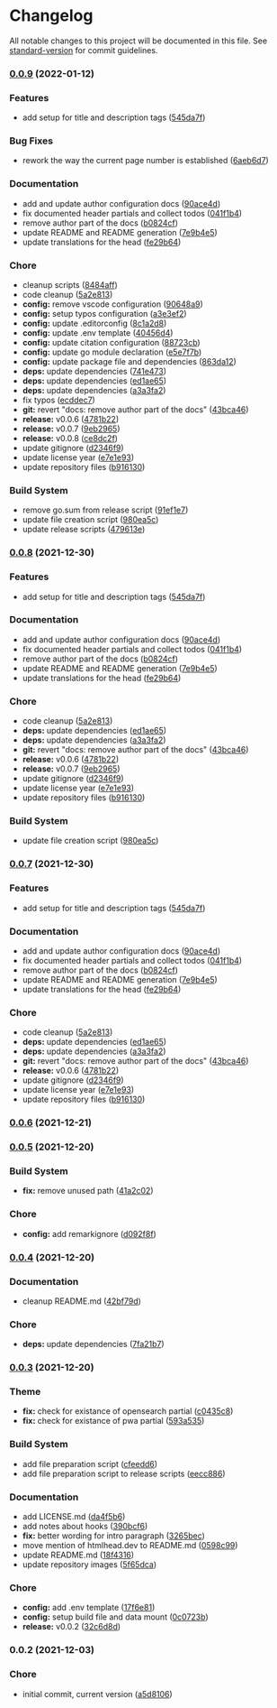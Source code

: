 # Changelog

All notable changes to this project will be documented in this file. See [standard-version](https://github.com/conventional-changelog/standard-version) for commit guidelines.

### [0.0.9](https://github.com/dnb-org/dnb-hugo-head/compare/v0.0.5...v0.0.9) (2022-01-12)


### Features

* add setup for title and description tags ([545da7f](https://github.com/dnb-org/dnb-hugo-head/commit/545da7f2ea54a2b23a9c67d47e99a2c461d8aa2f))


### Bug Fixes

* rework the way the current page number is established ([6aeb6d7](https://github.com/dnb-org/dnb-hugo-head/commit/6aeb6d79c66aecaae304163864e462700cb0a1a6))


### Documentation

* add and update author configuration docs ([90ace4d](https://github.com/dnb-org/dnb-hugo-head/commit/90ace4d69a2ad2f077a3906b3d66ec572c16800a))
* fix documented header partials and collect todos ([041f1b4](https://github.com/dnb-org/dnb-hugo-head/commit/041f1b4b152f41c283747d2f92c73ed192298796))
* remove author part of the docs ([b0824cf](https://github.com/dnb-org/dnb-hugo-head/commit/b0824cfb8b09cf22736f20db2db9cabd5655aeca))
* update README and README generation ([7e9b4e5](https://github.com/dnb-org/dnb-hugo-head/commit/7e9b4e589add75d4eb86188d75a217df0be82406))
* update translations for the head ([fe29b64](https://github.com/dnb-org/dnb-hugo-head/commit/fe29b644bdb2d1817b19b922de0dce58a9aecd20))


### Chore

* cleanup scripts ([8484aff](https://github.com/dnb-org/dnb-hugo-head/commit/8484affa1f176bacef73d835b919dc744733ef92))
* code cleanup ([5a2e813](https://github.com/dnb-org/dnb-hugo-head/commit/5a2e813e6c652ecb20f9ff31be6e1a54c87b7287))
* **config:** remove vscode configuration ([90648a9](https://github.com/dnb-org/dnb-hugo-head/commit/90648a91644f7da767bef98ad57292eea85b11f4))
* **config:** setup typos configuration ([a3e3ef2](https://github.com/dnb-org/dnb-hugo-head/commit/a3e3ef2db539b372af5de8284cde9d0ca910e998))
* **config:** update .editorconfig ([8c1a2d8](https://github.com/dnb-org/dnb-hugo-head/commit/8c1a2d8f37c86f860f7f369c90cc5b5958a974ba))
* **config:** update .env template ([40456d4](https://github.com/dnb-org/dnb-hugo-head/commit/40456d4999a32f9de95f00d669032b8332fb7e78))
* **config:** update citation configuration ([88723cb](https://github.com/dnb-org/dnb-hugo-head/commit/88723cb8e5f928c552b4710434810614ee81e386))
* **config:** update go module declaration ([e5e7f7b](https://github.com/dnb-org/dnb-hugo-head/commit/e5e7f7b570d8fbaa48dc6f19827eafe7c983f39e))
* **config:** update package file and dependencies ([863da12](https://github.com/dnb-org/dnb-hugo-head/commit/863da12381c5b743073ed84d67989c6d3ceebc0a))
* **deps:** update dependencies ([741e473](https://github.com/dnb-org/dnb-hugo-head/commit/741e4736c465bed575d8ffde82420bae93abce77))
* **deps:** update dependencies ([ed1ae65](https://github.com/dnb-org/dnb-hugo-head/commit/ed1ae65ac642a9e8a4c48c8495c57f136cf04a03))
* **deps:** update dependencies ([a3a3fa2](https://github.com/dnb-org/dnb-hugo-head/commit/a3a3fa2fbdb4397bdc2cc0d8194ec2dd0a10691f))
* fix typos ([ecddec7](https://github.com/dnb-org/dnb-hugo-head/commit/ecddec72380e93b996a7a63d4a4ef085a0623d81))
* **git:** revert "docs: remove author part of the docs" ([43bca46](https://github.com/dnb-org/dnb-hugo-head/commit/43bca46d6dcdffeafe57ce24be10a66ff5f96c61))
* **release:** v0.0.6 ([4781b22](https://github.com/dnb-org/dnb-hugo-head/commit/4781b22cbb084a94673df0ea4f565c4d452585f1))
* **release:** v0.0.7 ([9eb2965](https://github.com/dnb-org/dnb-hugo-head/commit/9eb296569bc248df454c1711defe9d32dfcb9ff1))
* **release:** v0.0.8 ([ce8dc2f](https://github.com/dnb-org/dnb-hugo-head/commit/ce8dc2f082982d7c289a718f349d1cb784c84841))
* update gitignore ([d2346f9](https://github.com/dnb-org/dnb-hugo-head/commit/d2346f90784f7d1a4c22e62303befa84a731edaa))
* update license year ([e7e1e93](https://github.com/dnb-org/dnb-hugo-head/commit/e7e1e9383b2b53c402b3d3a113fcc6de638b41cb))
* update repository files ([b916130](https://github.com/dnb-org/dnb-hugo-head/commit/b916130f3ec188b0602235cce5848f35254fe99a))


### Build System

* remove go.sum from release script ([91ef1e7](https://github.com/dnb-org/dnb-hugo-head/commit/91ef1e7c0b60d08233934c94f7be479c64db1855))
* update file creation script ([980ea5c](https://github.com/dnb-org/dnb-hugo-head/commit/980ea5cbc8aec8961a703a7a2624ae75b36009a2))
* update release scripts ([479613e](https://github.com/dnb-org/dnb-hugo-head/commit/479613e7da297146748686388c9ae7038e01bb9a))

### [0.0.8](https://github.com/dnb-org/dnb-hugo-head/compare/v0.0.5...v0.0.8) (2021-12-30)


### Features

* add setup for title and description tags ([545da7f](https://github.com/dnb-org/dnb-hugo-head/commit/545da7f2ea54a2b23a9c67d47e99a2c461d8aa2f))


### Documentation

* add and update author configuration docs ([90ace4d](https://github.com/dnb-org/dnb-hugo-head/commit/90ace4d69a2ad2f077a3906b3d66ec572c16800a))
* fix documented header partials and collect todos ([041f1b4](https://github.com/dnb-org/dnb-hugo-head/commit/041f1b4b152f41c283747d2f92c73ed192298796))
* remove author part of the docs ([b0824cf](https://github.com/dnb-org/dnb-hugo-head/commit/b0824cfb8b09cf22736f20db2db9cabd5655aeca))
* update README and README generation ([7e9b4e5](https://github.com/dnb-org/dnb-hugo-head/commit/7e9b4e589add75d4eb86188d75a217df0be82406))
* update translations for the head ([fe29b64](https://github.com/dnb-org/dnb-hugo-head/commit/fe29b644bdb2d1817b19b922de0dce58a9aecd20))


### Chore

* code cleanup ([5a2e813](https://github.com/dnb-org/dnb-hugo-head/commit/5a2e813e6c652ecb20f9ff31be6e1a54c87b7287))
* **deps:** update dependencies ([ed1ae65](https://github.com/dnb-org/dnb-hugo-head/commit/ed1ae65ac642a9e8a4c48c8495c57f136cf04a03))
* **deps:** update dependencies ([a3a3fa2](https://github.com/dnb-org/dnb-hugo-head/commit/a3a3fa2fbdb4397bdc2cc0d8194ec2dd0a10691f))
* **git:** revert "docs: remove author part of the docs" ([43bca46](https://github.com/dnb-org/dnb-hugo-head/commit/43bca46d6dcdffeafe57ce24be10a66ff5f96c61))
* **release:** v0.0.6 ([4781b22](https://github.com/dnb-org/dnb-hugo-head/commit/4781b22cbb084a94673df0ea4f565c4d452585f1))
* **release:** v0.0.7 ([9eb2965](https://github.com/dnb-org/dnb-hugo-head/commit/9eb296569bc248df454c1711defe9d32dfcb9ff1))
* update gitignore ([d2346f9](https://github.com/dnb-org/dnb-hugo-head/commit/d2346f90784f7d1a4c22e62303befa84a731edaa))
* update license year ([e7e1e93](https://github.com/dnb-org/dnb-hugo-head/commit/e7e1e9383b2b53c402b3d3a113fcc6de638b41cb))
* update repository files ([b916130](https://github.com/dnb-org/dnb-hugo-head/commit/b916130f3ec188b0602235cce5848f35254fe99a))


### Build System

* update file creation script ([980ea5c](https://github.com/dnb-org/dnb-hugo-head/commit/980ea5cbc8aec8961a703a7a2624ae75b36009a2))

### [0.0.7](https://github.com/dnb-org/dnb-hugo-head/compare/v0.0.5...v0.0.7) (2021-12-30)


### Features

* add setup for title and description tags ([545da7f](https://github.com/dnb-org/dnb-hugo-head/commit/545da7f2ea54a2b23a9c67d47e99a2c461d8aa2f))


### Documentation

* add and update author configuration docs ([90ace4d](https://github.com/dnb-org/dnb-hugo-head/commit/90ace4d69a2ad2f077a3906b3d66ec572c16800a))
* fix documented header partials and collect todos ([041f1b4](https://github.com/dnb-org/dnb-hugo-head/commit/041f1b4b152f41c283747d2f92c73ed192298796))
* remove author part of the docs ([b0824cf](https://github.com/dnb-org/dnb-hugo-head/commit/b0824cfb8b09cf22736f20db2db9cabd5655aeca))
* update README and README generation ([7e9b4e5](https://github.com/dnb-org/dnb-hugo-head/commit/7e9b4e589add75d4eb86188d75a217df0be82406))
* update translations for the head ([fe29b64](https://github.com/dnb-org/dnb-hugo-head/commit/fe29b644bdb2d1817b19b922de0dce58a9aecd20))


### Chore

* code cleanup ([5a2e813](https://github.com/dnb-org/dnb-hugo-head/commit/5a2e813e6c652ecb20f9ff31be6e1a54c87b7287))
* **deps:** update dependencies ([ed1ae65](https://github.com/dnb-org/dnb-hugo-head/commit/ed1ae65ac642a9e8a4c48c8495c57f136cf04a03))
* **deps:** update dependencies ([a3a3fa2](https://github.com/dnb-org/dnb-hugo-head/commit/a3a3fa2fbdb4397bdc2cc0d8194ec2dd0a10691f))
* **git:** revert "docs: remove author part of the docs" ([43bca46](https://github.com/dnb-org/dnb-hugo-head/commit/43bca46d6dcdffeafe57ce24be10a66ff5f96c61))
* **release:** v0.0.6 ([4781b22](https://github.com/dnb-org/dnb-hugo-head/commit/4781b22cbb084a94673df0ea4f565c4d452585f1))
* update gitignore ([d2346f9](https://github.com/dnb-org/dnb-hugo-head/commit/d2346f90784f7d1a4c22e62303befa84a731edaa))
* update license year ([e7e1e93](https://github.com/dnb-org/dnb-hugo-head/commit/e7e1e9383b2b53c402b3d3a113fcc6de638b41cb))
* update repository files ([b916130](https://github.com/dnb-org/dnb-hugo-head/commit/b916130f3ec188b0602235cce5848f35254fe99a))

### [0.0.6](https://github.com/dnb-org/dnb-hugo-head/compare/v0.0.5...v0.0.6) (2021-12-21)

### [0.0.5](https://github.com/dnb-org/dnb-hugo-head/compare/v0.0.4...v0.0.5) (2021-12-20)


### Build System

* **fix:** remove unused path ([41a2c02](https://github.com/dnb-org/dnb-hugo-head/commit/41a2c02c9704a81933ad14783a3b164ca09649ff))


### Chore

* **config:** add remarkignore ([d092f8f](https://github.com/dnb-org/dnb-hugo-head/commit/d092f8f15d1c6a9e37262bf6ecbd8da7c9c5ed44))

### [0.0.4](https://github.com/dnb-org/dnb-hugo-head/compare/v0.0.3...v0.0.4) (2021-12-20)


### Documentation

* cleanup README.md ([42bf79d](https://github.com/dnb-org/dnb-hugo-head/commit/42bf79d8bac2696ecc2144ad7f9e58530d202af9))


### Chore

* **deps:** update dependencies ([7fa21b7](https://github.com/dnb-org/dnb-hugo-head/commit/7fa21b73cf8ae57964d59f5dff4f14a961966531))

### [0.0.3](https://github.com/dnb-org/dnb-hugo-head/compare/v0.0.2...v0.0.3) (2021-12-20)


### Theme

* **fix:** check for existance of opensearch partial ([c0435c8](https://github.com/dnb-org/dnb-hugo-head/commit/c0435c802710e7bb7402ff466e1effdce41548ac))
* **fix:** check for existance of pwa partial ([593a535](https://github.com/dnb-org/dnb-hugo-head/commit/593a5357c2ec38aa5e50ac4c689594bb8442db46))


### Build System

* add file preparation script ([cfeedd6](https://github.com/dnb-org/dnb-hugo-head/commit/cfeedd6c8dd0e10ae46ce7cad13c5776fc5a283d))
* add file preparation script to release scripts ([eecc886](https://github.com/dnb-org/dnb-hugo-head/commit/eecc88614298ce2ef75b35b558d7d3498fe17d78))


### Documentation

* add LICENSE.md ([da4f5b6](https://github.com/dnb-org/dnb-hugo-head/commit/da4f5b63a0286b11250c897b3b421f536b04e48a))
* add notes about hooks ([390bcf6](https://github.com/dnb-org/dnb-hugo-head/commit/390bcf648dbe7e11cbdf69f85fabee6981937e51))
* **fix:** better wording for intro paragraph ([3265bec](https://github.com/dnb-org/dnb-hugo-head/commit/3265becb2ed08517705c1f4669744234e706b378))
* move mention of htmlhead.dev to README.md ([0598c99](https://github.com/dnb-org/dnb-hugo-head/commit/0598c99df14e575361d684c779f3790863008d86))
* update README.md ([18f4316](https://github.com/dnb-org/dnb-hugo-head/commit/18f4316c9562af6012675c3f05634d91ff86d218))
* update repository images ([5f65dca](https://github.com/dnb-org/dnb-hugo-head/commit/5f65dca87e4c7070a271664f31b7396b07081eb5))


### Chore

* **config:** add .env template ([17f6e81](https://github.com/dnb-org/dnb-hugo-head/commit/17f6e819917337f640031f413d4658800b8f70f7))
* **config:** setup build file and data mount ([0c0723b](https://github.com/dnb-org/dnb-hugo-head/commit/0c0723bee56ac6ab0691b044d29c04386f6e25db))
* **release:** v0.0.2 ([32c6d8d](https://github.com/dnb-org/dnb-hugo-head/commit/32c6d8d35a03ea37813db9ce5fb4fa6bd4a38385))

### 0.0.2 (2021-12-03)


### Chore

* initial commit, current version ([a5d8106](https://github.com/dnb-org/dnb-hugo-head/commit/a5d8106d0ad2b0abd96ef47e35b6f43f100e816a))
